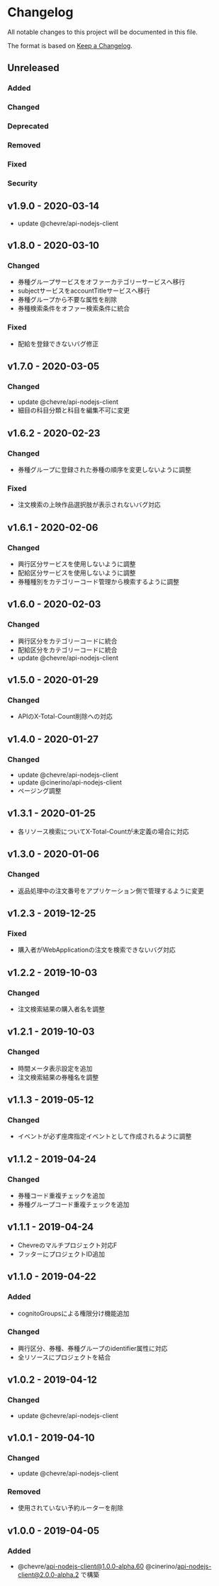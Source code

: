 # Changelog

All notable changes to this project will be documented in this file.

The format is based on [Keep a Changelog](http://keepachangelog.com/).

## Unreleased

### Added

### Changed

### Deprecated

### Removed

### Fixed

### Security

## v1.9.0 - 2020-03-14

- update @chevre/api-nodejs-client

## v1.8.0 - 2020-03-10

### Changed

- 券種グループサービスをオファーカテゴリーサービスへ移行
- subjectサービスをaccountTitleサービスへ移行
- 券種グループから不要な属性を削除
- 券種検索条件をオファー検索条件に統合

### Fixed

- 配給を登録できないバグ修正

## v1.7.0 - 2020-03-05

### Changed

- update @chevre/api-nodejs-client
- 細目の科目分類と科目を編集不可に変更

## v1.6.2 - 2020-02-23

### Changed

- 券種グループに登録された券種の順序を変更しないように調整

### Fixed

- 注文検索の上映作品選択肢が表示されないバグ対応

## v1.6.1 - 2020-02-06

### Changed

- 興行区分サービスを使用しないように調整
- 配給区分サービスを使用しないように調整
- 券種種別をカテゴリーコード管理から検索するように調整

## v1.6.0 - 2020-02-03

### Changed

- 興行区分をカテゴリーコードに統合
- 配給区分をカテゴリーコードに統合
- update @chevre/api-nodejs-client

## v1.5.0 - 2020-01-29

### Changed

- APIのX-Total-Count削除への対応

## v1.4.0 - 2020-01-27

### Changed

- update @chevre/api-nodejs-client
- update @cinerino/api-nodejs-client
- ページング調整

## v1.3.1 - 2020-01-25

- 各リソース検索についてX-Total-Countが未定義の場合に対応

## v1.3.0 - 2020-01-06

### Changed

- 返品処理中の注文番号をアプリケーション側で管理するように変更

## v1.2.3 - 2019-12-25

### Fixed

- 購入者がWebApplicationの注文を検索できないバグ対応

## v1.2.2 - 2019-10-03

### Changed

- 注文検索結果の購入者名を調整

## v1.2.1 - 2019-10-03

### Changed

- 時間メータ表示設定を追加
- 注文検索結果の券種名を調整

## v1.1.3 - 2019-05-12

### Changed

- イベントが必ず座席指定イベントとして作成されるように調整

## v1.1.2 - 2019-04-24

### Changed

- 券種コード重複チェックを追加
- 券種グループコード重複チェックを追加

## v1.1.1 - 2019-04-24

- Chevreのマルチプロジェクト対応F
- フッターにプロジェクトID追加

## v1.1.0 - 2019-04-22

### Added

- cognitoGroupsによる権限分け機能追加

### Changed

- 興行区分、券種、券種グループのidentifier属性に対応
- 全リソースにプロジェクトを結合

## v1.0.2 - 2019-04-12

### Changed

- update @chevre/api-nodejs-client

## v1.0.1 - 2019-04-10

### Changed

- update @chevre/api-nodejs-client

### Removed

- 使用されていない予約ルーターを削除

## v1.0.0 - 2019-04-05

### Added

- @chevre/api-nodejs-client@1.0.0-alpha.60 @cinerino/api-nodejs-client@2.0.0-alpha.2 で構築
